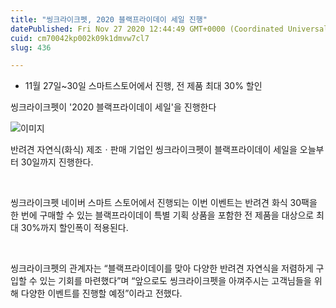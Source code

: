 ```yaml
---
title: "씽크라이크펫, 2020 블랙프라이데이 세일 진행"
datePublished: Fri Nov 27 2020 12:44:49 GMT+0000 (Coordinated Universal Time)
cuid: cm70042kp002k09k1dmvw7cl7
slug: 436

---
```



- 11월 27일~30일 스마트스토어에서 진행, 전 제품 최대 30% 할인

씽크라이크펫이 '2020 블랙프라이데이 세일'을 진행한다

![이미지](https://cdn.hashnode.com/res/hashnode/image/upload/v1739249274831/1ff0d985-65a2-41f3-838b-d8feed38c32d.jpeg)

반려견 자연식(화식) 제조ㆍ판매 기업인 씽크라이크펫이 블랙프라이데이 세일을 오늘부터 30일까지 진행한다.

​

씽크라이크펫 네이버 스마트 스토어에서 진행되는 이번 이벤트는 반려견 화식 30팩을 한 번에 구매할 수 있는 블랙프라이데이 특별 기획 상품을 포함한 전 제품을 대상으로 최대 30%까지 할인폭이 적용된다.

​

씽크라이크펫의 관계자는 “블랙프라이데이를 맞아 다양한 반려견 자연식을 저렴하게 구입할 수 있는 기회를 마련했다”며 “앞으로도 씽크라이크펫을 아껴주시는 고객님들을 위해 다양한 이벤트를 진행할 예정”이라고 전했다.